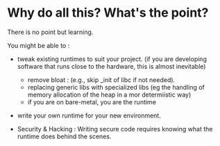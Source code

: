 # Why do all this? What's the point? 

There is no point but learning. <sad noises>  


You might be able to :
  - tweak existing runtimes to suit your project. (if you are developing software that runs close to the hardware, this is almost inevitable)
    - remove bloat : (e.g., skip _init of libc if not needed).  
    - replacing generic libs with specialized libs (eg the handling of memory allocation of the heap in a mor determiistic way) 
    - if you are on bare-metal, you are the runtime
  
  - write your own runtime for your new environment. 
  - Security & Hacking : Writing secure code requires knowing what the runtime does behind the scenes.  
